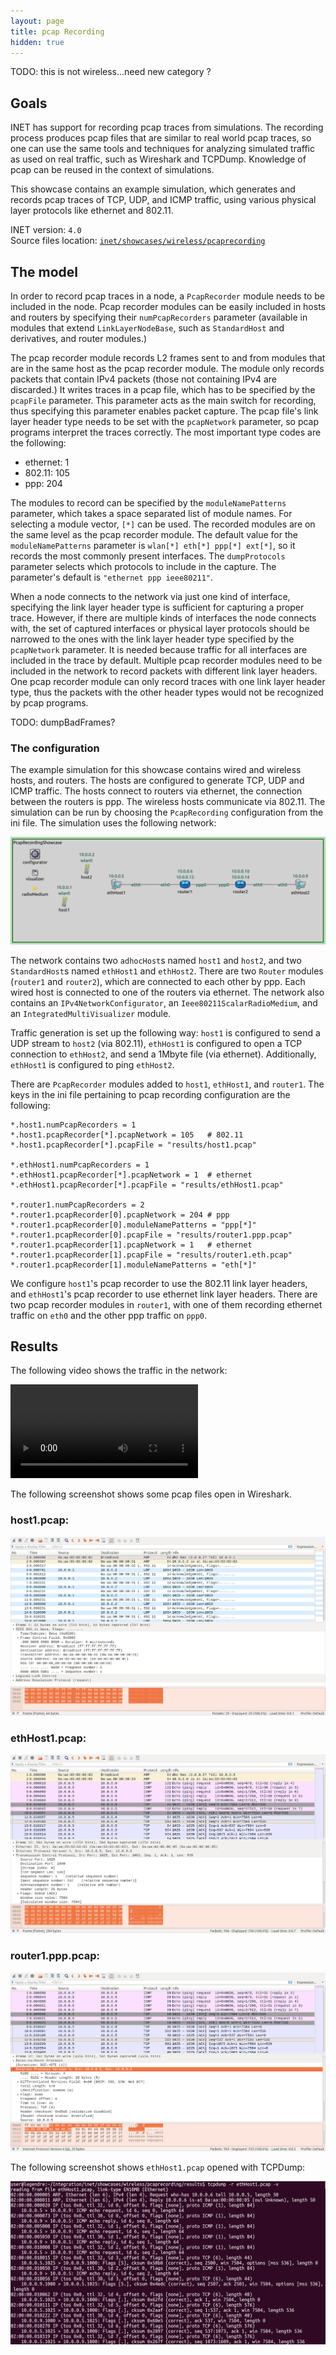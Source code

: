 ```yaml
---
layout: page
title: pcap Recording
hidden: true
---
```


TODO: this is not wireless...need new category ?

## Goals

INET has support for recording pcap traces from simulations. The recording
process produces pcap files that are similar to real world pcap traces,
so one can use the same tools and techniques for analyzing simulated traffic as used on real traffic, such as Wireshark and TCPDump. Knowledge of pcap can be reused in the context of simulations.

This showcase contains an example simulation, which generates and records pcap traces of TCP, UDP, and ICMP
traffic, using various physical layer protocols like ethernet and 802.11.

INET version: `4.0`<br>
Source files location: <a href="https://github.com/inet-framework/inet-showcases/tree/master/wireless/pcaprecording" target="_blank">`inet/showcases/wireless/pcaprecording`</a>

## The model

In order to record pcap traces in a node, a `PcapRecorder` module needs to be included in the node.
Pcap recorder modules can be easily included in hosts and routers by specifying their `numPcapRecorders` parameter (available in modules that extend `LinkLayerNodeBase`, such as  `StandardHost` and derivatives, and router modules.)

The pcap recorder module records L2 frames sent to and from modules that are in the same host as the pcap recorder module.
The module only records packets that contain IPv4 packets (those not containing IPv4 are discarded.) It writes traces in a pcap file, which has to be specified by the `pcapFile` parameter.
This parameter acts as the main switch for recording, thus specifying this parameter enables packet capture. <!--The pcap recorder module also creates TCPDump-like output on the module log, if the `verbose` parameter is set to `true`. TODO: enable when its working-->
The pcap file's link layer header type needs to be set with the `pcapNetwork` parameter, so pcap programs interpret the traces correctly. The most important type codes are the following:

- ethernet: 1
- 802.11: 105
- ppp: 204

The modules to record can be specified by the `moduleNamePatterns` parameter, which takes
a space separated list of module names. For selecting a module vector, `[*]` can be used. The recorded modules are on the same level as the pcap recorder module. The default value for the `moduleNamePatterns` parameter is `wlan[*] eth[*] ppp[*] ext[*]`, so it records the most commonly present interfaces.
The `dumpProtocols` parameter selects which protocols to include in the capture. The parameter's default is `"ethernet ppp ieee80211"`.

When a node connects to the network via just one kind of interface, specifying the link layer header type is sufficient for capturing a proper trace. However, if there are multiple kinds of interfaces the node connects with, the set of captured interfaces or physical layer protocols should be narrowed to the ones with the link layer header type specified by the `pcapNetwork` parameter. It is needed because traffic for all interfaces are included in the trace by default.
Multiple pcap recorder modules need to be included in the network to record packets with different link layer headers. One pcap recorder module can only record traces with one link layer header type, thus the packets with the other header types would not be recognized by pcap programs.

TODO: dumpBadFrames?

### The configuration

The example simulation for this showcase contains wired and wireless hosts, and routers.
The hosts are configured to generate TCP, UDP and ICMP traffic. The hosts connect to routers
via ethernet, the connection between the routers is ppp. The wireless hosts communicate via 802.11.
The simulation can be run by choosing the `PcapRecording` configuration from the ini file.
The simulation uses the following network:

<img class="screen" src="network2.png">

The network contains two `adhocHost`s named `host1` and `host2`, and two `StandardHost`s named `ethHost1` and `ethHost2`. There are two `Router` modules (`router1` and `router2`), which are connected to each other by ppp. Each wired host is connected to one of the routers via ethernet.
The network also contains an `IPv4NetworkConfigurator`, an `Ieee80211ScalarRadioMedium`, and an `IntegratedMultiVisualizer` module.

Traffic generation is set up the following way: `host1` is configured to send a UDP stream to `host2` (via 802.11), `ethHost1` is configured to open a TCP connection to `ethHost2`, and send a 1Mbyte file (via ethernet). Additionally, `ethHost1` is configured to ping `ethHost2`.

There are `PcapRecorder` modules added to `host1`, `ethHost1`, and `router1`. The keys in the ini file pertaining to pcap recording configuration are the following:

```
*.host1.numPcapRecorders = 1
*.host1.pcapRecorder[*].pcapNetwork = 105	# 802.11
*.host1.pcapRecorder[*].pcapFile = "results/host1.pcap"

*.ethHost1.numPcapRecorders = 1
*.ethHost1.pcapRecorder[*].pcapNetwork = 1	# ethernet
*.ethHost1.pcapRecorder[*].pcapFile = "results/ethHost1.pcap"

*.router1.numPcapRecorders = 2
*.router1.pcapRecorder[0].pcapNetwork = 204	# ppp
*.router1.pcapRecorder[0].moduleNamePatterns = "ppp[*]"
*.router1.pcapRecorder[0].pcapFile = "results/router1.ppp.pcap"
*.router1.pcapRecorder[1].pcapNetwork = 1	# ethernet
*.router1.pcapRecorder[1].pcapFile = "results/router1.eth.pcap"
*.router1.pcapRecorder[1].moduleNamePatterns = "eth[*]"
```

We configure `host1`'s pcap recorder to use the 802.11 link layer headers, and `ethHost1`'s pcap recorder to use ethernet link layer headers. There are two pcap recorder modules in `router1`, with one of them recording ethernet traffic on `eth0` and the other ppp traffic on `ppp0`.
<!--Since `router1` has two different kinds of interfaces (eth and ppp), both of them can only be recorded using two pcap recorder modules, each set to the appropriate link layer header type. The `moduleNamePatterns` parameter is set to match the link layer header type, so only those packets are recorded. Otherwise, there would be packets that cant be made sense of by the pcap progams. TODO: not needed-->

## Results

The following video shows the traffic in the network:

<video autoplay loop controls src="pcap1.mp4" onclick="this.paused ? this.play() : this.pause();"></video>
<!--internal video recording, playback speed 1, no animation speed, run until first sendTimer (t=0.002), step, stop at about 10.5 seconds simulation time-->

The following screenshot shows some pcap files open in Wireshark.

### host1.pcap:

<img class="screen" src="wifi.png" onclick="imageFullSizeZoom(this);" style="cursor:zoom-in">

### ethHost1.pcap:

<img class="screen" src="ethHost1.png" onclick="imageFullSizeZoom(this);" style="cursor:zoom-in">

### router1.ppp.pcap:

<img class="screen" src="ppp.png" onclick="imageFullSizeZoom(this);" style="cursor:zoom-in">

The following screenshot shows `ethHost1.pcap` opened with TCPDump:

<img class="screen" src="tcpdump.png" onclick="imageFullSizeZoom(this);" style="cursor:zoom-in">
